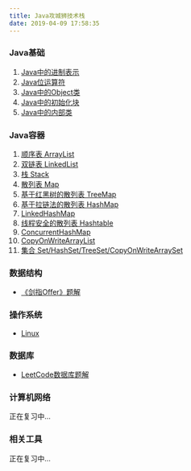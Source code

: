 ```yaml
---
title: Java攻城狮技术栈
date: 2019-04-09 17:58:35
---
```


### Java基础

1. [Java中的进制表示](/2018/06/10/java-binary-octal-decimal-hexadecimal/)
2. [Java位运算符](/2018/06/16/java-bitwise-operation/)
3. [Java中的Object类](/2018/08/22/java-object/)
4. [Java中的初始化块](/2018/08/23/java-initialization-block/)
5. [Java中的内部类](/2019/01/12/java-inner-class/)

<!--

|  #   | 知识点 | 难度 |
| :--: | :----: | :--: |
|  1   |        |  ⭐️   |
|  2   |        |  ⭐️   |
|  3   |        |  ⭐️   |
|  4   |        |  ⭐️   |
|  5   |        |  ⭐️   |

-->

### Java容器

1. [顺序表 ArrayList](/2018/03/30/java-collections-api-arraylist/)
2. [双链表 LinkedList](/2018/04/01/java-collections-api-linkedlist/)
3. [栈 Stack](/2018/04/02/java-collections-api-stack/)
4. [散列表 Map](/2020/02/17/java-collections-api-map/)
5. [基于红黑树的散列表 TreeMap](/2020/02/17/java-collections-api-treemap/)
6. [基于拉链法的散列表 HashMap](/2020/02/18/java-collections-api-hashmap/)
7. [LinkedHashMap](/2020/02/18/java-collections-api-linkedhashmap/)
8. [线程安全的散列表 Hashtable](/2020/03/05/java-collections-api-hashtable/)
9. [ConcurrentHashMap](/2020/03/06/java-collections-api-concurrenthashmap/)
10. [CopyOnWriteArrayList](/2020/03/07/java-collections-api-copyonwritearraylist/)
11. [集合 Set/HashSet/TreeSet/CopyOnWriteArraySet](/2020/03/08/java-collections-api-set/)

### 数据结构

* [《剑指Offer》题解](/coding-interview/)

### 操作系统

* [Linux](/categories/linux/)

### 数据库

* [LeetCode数据库题解](/2020/02/20/leetcode-database/)

### 计算机网络

正在复习中...

### 相关工具

正在复习中...
